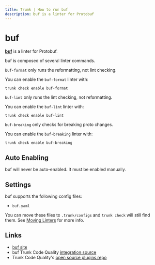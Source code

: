 ```yaml
---
title: Trunk | How to run buf
description: buf is a linter for Protobuf
---
```


# buf

[**buf**](https://github.com/bufbuild/buf#readme) is a linter for Protobuf.

buf is composed of several linter commands.

`buf-format` only runs the reformatting, not lint checking.

You can enable the `buf-format` linter with:

```shell
trunk check enable buf-format
```

`buf-lint` only runs the lint checking, not reformatting.

You can enable the `buf-lint` linter with:

```shell
trunk check enable buf-lint
```

`buf-breaking` only checks for breaking proto changes.

You can enable the `buf-breaking` linter with:

```shell
trunk check enable buf-breaking
```

## Auto Enabling

buf will never be auto-enabled. It must be enabled manually.

## Settings

buf supports the following config files:

* `buf.yaml`

You can move these files to `.trunk/configs` and `trunk check` will still find them. See [Moving Linters](../configure-linters.md#moving-linters) for more info.

## Links

* [buf site](https://github.com/bufbuild/buf#readme)
* buf Trunk Code Quality [integration source](https://github.com/trunk-io/plugins/tree/main/linters/buf)
* Trunk Code Quality's [open source plugins repo](https://github.com/trunk-io/plugins/tree/main)
